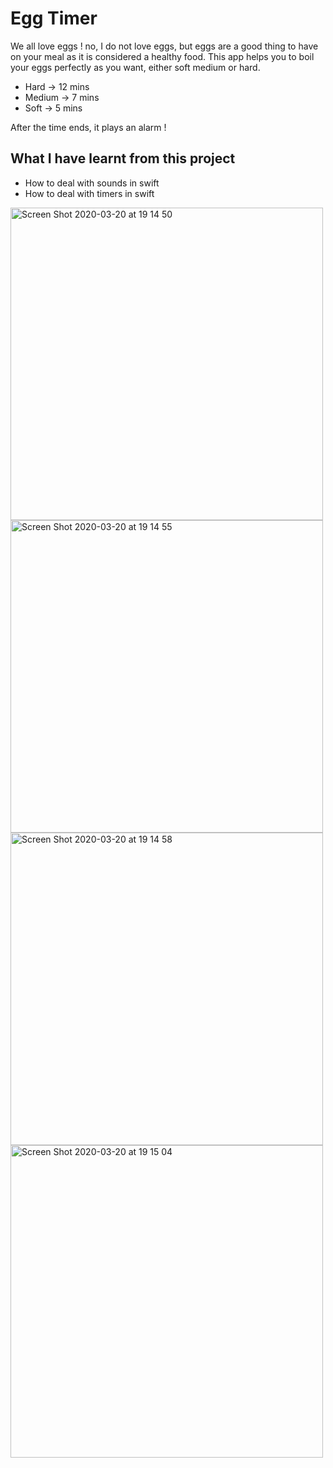 # Egg Timer

We all love eggs  ! no, I do not love eggs, but eggs are a good thing to have on your meal as it is considered a healthy food. 
This app helps you to boil your eggs perfectly as you want, either soft medium or hard.

- Hard -> 12 mins
- Medium -> 7 mins
- Soft -> 5 mins

After the time ends, it plays an alarm !

## What I have learnt from this project

- How to deal with sounds in swift
- How to deal with timers in swift

<img width="500" alt="Screen Shot 2020-03-20 at 19 14 50" src="https://user-images.githubusercontent.com/31357623/77188793-3785fa80-6adf-11ea-849a-5a019e545ffd.png">

<img width="500" alt="Screen Shot 2020-03-20 at 19 14 55" src="https://user-images.githubusercontent.com/31357623/77188798-3a80eb00-6adf-11ea-800b-f55ed1d84cd5.png">

<img width="500" alt="Screen Shot 2020-03-20 at 19 14 58" src="https://user-images.githubusercontent.com/31357623/77188801-3c4aae80-6adf-11ea-8e97-42418143a4c8.png">

<img width="500" alt="Screen Shot 2020-03-20 at 19 15 04" src="https://user-images.githubusercontent.com/31357623/77188803-3ce34500-6adf-11ea-882e-38c6d1b5aef6.png">

